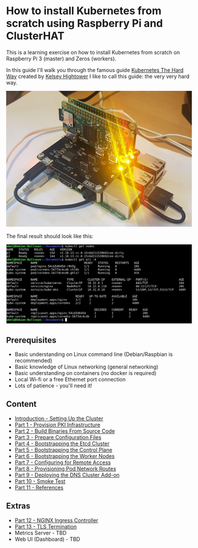 # How to install Kubernetes from scratch using Raspberry Pi and ClusterHAT 

This is a learning exercise on how to install Kubernetes from scratch on Raspberry Pi 3 (master) and Zeros (workers). 

In this guide I'll walk you through the famous guide [Kubernetes The Hard Way](https://github.com/kelseyhightower/kubernetes-the-hard-way) created by [Kelsey Hightower](https://github.com/kelseyhightower) I like to call this guide: the very very hard way. 

<img src="img/rasbperrypi-clusterhat.jpg" width="720">

The final result should look like this:

<img src="img/kubernetes-running.png" width="720">

## Prerequisites

* Basic understanding on Linux command line (Debian/Raspbian is recommended)
* Basic knowledge of Linux networking (general networking)
* Basic understanding on containers (no docker is required)
* Local Wi-fi or a free Ethernet port connection 
* Lots of patience - you'll need it! 

## Content

- [Introduction - Setting Up the Cluster](00-Intro.md)
- [Part 1 - Provision PKI Infrastructure](01-PKI.md)
- [Part 2 - Build Binaries From Source Code](02-Build-Binaries.md)
- [Part 3 - Prepare Configuration Files](03-Prepare-Config.md)
- [Part 4 - Bootstrapping the Etcd Cluster](04-Etcd.md)
- [Part 5 - Bootstrapping the Control Plane](05-Control-Plane.md)
- [Part 6 - Bootstrapping the Worker Nodes](06-Worker-Nodes.md)
- [Part 7 - Configuring for Remote Access](07-Remote-Access.md)
- [Part 8 - Provisioning Pod Network Routes](08-Network-Routes.md)
- [Part 9 - Deploying the DNS Cluster Add-on](09-Core-DNS.md)
- [Part 10 - Smoke Test](10-Smoke-Test.md)
- [Part 11 - References](11-References.md)

## Extras
- [Part 12 - NGINX Ingress Controller](12-Ingress-Controller.md)
- [Part 13 - TLS Termination](13-TLS-Termination.md)
- Metrics Server - TBD
- Web UI (Dashboard) - TBD